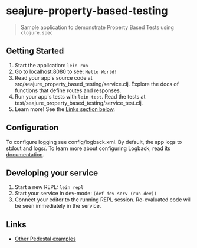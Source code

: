 # seajure-property-based-testing

> Sample application to demonstrate Property Based Tests using `clojure.spec`

## Getting Started

1. Start the application: `lein run`
2. Go to [localhost:8080](http://localhost:8080/) to see: `Hello World!`
3. Read your app's source code at src/seajure_property_based_testing/service.clj. Explore the docs of functions
   that define routes and responses.
4. Run your app's tests with `lein test`. Read the tests at test/seajure_property_based_testing/service_test.clj.
5. Learn more! See the [Links section below](#links).


## Configuration

To configure logging see config/logback.xml. By default, the app logs to stdout and logs/.
To learn more about configuring Logback, read its [documentation](http://logback.qos.ch/documentation.html).


## Developing your service

1. Start a new REPL: `lein repl`
2. Start your service in dev-mode: `(def dev-serv (run-dev))`
3. Connect your editor to the running REPL session.
   Re-evaluated code will be seen immediately in the service.

## Links
* [Other Pedestal examples](http://pedestal.io/samples)
